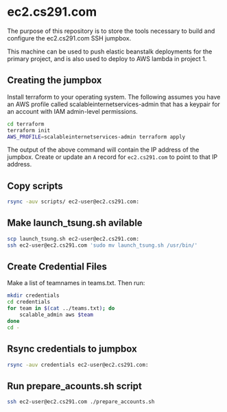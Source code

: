# ec2.cs291.com

The purpose of this repository is to store the tools necessary to build and configure the ec2.cs291.com SSH jumpbox.

This machine can be used to push elastic beanstalk deployments for the primary project, and is also used to deploy to AWS lambda in project 1.


## Creating the jumpbox

Install terraform to your operating system. The following assumes you have an AWS profile called scalableinternetservices-admin that has a keypair for an account with IAM admin-level permissions.

```sh
cd terraform
terraform init
AWS_PROFILE=scalableinternetservices-admin terraform apply
```

The output of the above command will contain the IP address of the jumpbox. Create or update an `A` record for `ec2.cs291.com` to point to that IP address.


## Copy scripts

```sh
rsync -auv scripts/ ec2-user@ec2.cs291.com:
```

## Make launch_tsung.sh avilable

```sh
scp launch_tsung.sh ec2-user@ec2.cs291.com:
ssh ec2-user@ec2.cs291.com 'sudo mv launch_tsung.sh /usr/bin/'
```

## Create Credential Files

Make a list of teamnames in teams.txt. Then run:

```sh
mkdir credentials
cd credentials
for team in $(cat ../teams.txt); do
    scalable_admin aws $team
done
cd -
```

## Rsync credentials to jumpbox

```sh
rsync -auv credentials ec2-user@ec2.cs291.com:
```

## Run prepare_acounts.sh script

```sh
ssh ec2-user@ec2.cs291.com ./prepare_accounts.sh
```
